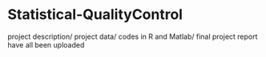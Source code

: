 # Statistical-QualityControl
project description/ project data/ codes in R and Matlab/ final project report have all been uploaded

